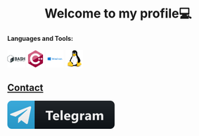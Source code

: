 <h1 align="center">Welcome to my profile💻</h1>
<h4 align="left">Languages and Tools:</h4>
<p
<a href="https://www.cprogramming.com/" target="_blank"> 
<img src="https://raw.githubusercontent.com/github/explore/80688e429a7d4ef2fca1e82350fe8e3517d3494d/topics/bash/bash.png" alt="bash" width="40" height="40"/>
<img
src="https://raw.githubusercontent.com/devicons/devicon/master/icons/cplusplus/cplusplus-original.svg" alt="cplusplus" width="40" height="40"/>
<img src="https://raw.githubusercontent.com/github/explore/80688e429a7d4ef2fca1e82350fe8e3517d3494d/topics/windows/windows.png" alt="windows" width="40" height="40"/>
<a href="https://www.linux.org/" target="_blank"> <img src="https://raw.githubusercontent.com/devicons/devicon/master/icons/linux/linux-original.svg" alt="linux" width="40" height="40"/>
</p>

## Contact
[![testers](https://raw.githubusercontent.com/MikeCodesDotNET/ColoredBadges/master/svg/social/telegram.svg)](https://t.me/UserM01000)

